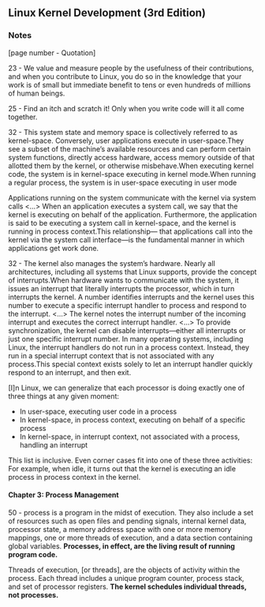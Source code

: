 ## Linux Kernel Development (3rd Edition)

### Notes

[page number - Quotation]

23 - We value and measure people by the usefulness of their contributions, and when you contribute to Linux, you do so in the knowledge that your work is of small but immediate benefit to tens or even hundreds of millions of human beings.

25 - Find an itch and scratch it! Only when you write code will it all come together.

32 - This system state and memory space is collectively referred to as kernel-space. Conversely, user applications execute in user-space.They see a subset of the machine’s available resources and can perform certain system functions, directly access hardware, access memory outside of that allotted them by the kernel, or otherwise misbehave.When executing kernel code, the system is in kernel-space executing in kernel mode.When running a regular process, the system is in user-space executing in user mode

Applications running on the system communicate with the kernel via system calls <…> When an application executes a system call, we say that the kernel is executing on behalf of the application. Furthermore, the application is said to be executing a system call in kernel-space, and the kernel is running in process context.This relationship— that applications call into the kernel via the system call interface—is the fundamental manner in which applications get work done.

32 - The kernel also manages the system’s hardware. Nearly all architectures, including all systems that Linux supports, provide the concept of interrupts.When hardware wants to communicate with the system, it issues an interrupt that literally interrupts the processor, which in turn interrupts the kernel.
A number identifies interrupts and the kernel uses this number to execute a specific interrupt handler to process and respond to the interrupt. <…> The kernel notes the interrupt number of the incoming interrupt and executes the correct interrupt handler. <…> To provide synchronization, the kernel can disable interrupts—either all interrupts or just one specific interrupt number. In many operating systems, including Linux, the interrupt handlers do not run in a process context. Instead, they run in a special interrupt context that is not associated with any process.This special context exists solely to let an interrupt handler quickly respond to an interrupt, and then exit.

[I]n Linux, we can generalize that each processor is doing exactly one of three things at any given moment:
- In user-space, executing user code in a process
- In kernel-space, in process context, executing on behalf of a specific process
- In kernel-space, in interrupt context, not associated with a process, handling an interrupt

This list is inclusive. Even corner cases fit into one of these three activities: For example, when idle, it turns out that the kernel is executing an idle process in process context in the kernel.


#### Chapter 3: Process Management
50 - process is a program in the midst of execution. They also include a set of resources such as open files and pending signals, internal kernel data, processor state, a memory address space with one or more memory
mappings, one or more threads of execution, and a data section containing global variables. **Processes, in effect, are the living result of running program code.**

Threads of execution, [or threads], are the objects of activity within the process. Each thread includes a unique program counter, process stack, and set of processor registers. **The kernel schedules individual threads, not processes.**
